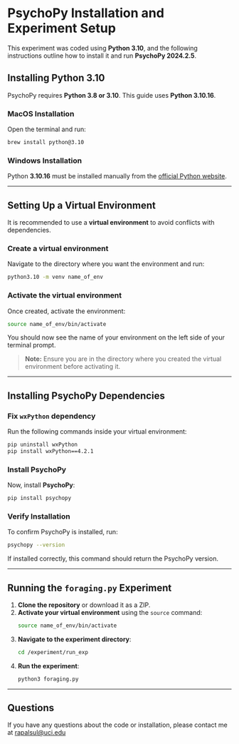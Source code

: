 # PsychoPy Installation and Experiment Setup

This experiment was coded using **Python 3.10**, and the following instructions outline how to install it and run **PsychoPy 2024.2.5**.  

## Installing Python 3.10  

PsychoPy requires **Python 3.8 or 3.10**. This guide uses **Python 3.10.16**.  

### **MacOS Installation**  
Open the terminal and run:  
```sh
brew install python@3.10
```

### **Windows Installation**  
Python **3.10.16** must be installed manually from the [official Python website](https://www.python.org/downloads/release/python-31016/).  

---

## Setting Up a Virtual Environment  
It is recommended to use a **virtual environment** to avoid conflicts with dependencies.  

### **Create a virtual environment**  
Navigate to the directory where you want the environment and run:  
```sh
python3.10 -m venv name_of_env
```

### **Activate the virtual environment**  
Once created, activate the environment:  
```sh
source name_of_env/bin/activate
```
You should now see the name of your environment on the left side of your terminal prompt.  

> **Note:** Ensure you are in the directory where you created the virtual environment before activating it.  

---

## Installing PsychoPy Dependencies  

### **Fix `wxPython` dependency**  
Run the following commands inside your virtual environment:  
```sh
pip uninstall wxPython
pip install wxPython==4.2.1
```

### **Install PsychoPy**  
Now, install **PsychoPy**:  
```sh
pip install psychopy
```

### **Verify Installation**  
To confirm PsychoPy is installed, run:  
```sh
psychopy --version
```
If installed correctly, this command should return the PsychoPy version.

---

## Running the `foraging.py` Experiment  

1. **Clone the repository** or download it as a ZIP.  
2. **Activate your virtual environment** using the `source` command:  
   ```sh
   source name_of_env/bin/activate
   ```
3. **Navigate to the experiment directory**:  
   ```sh
   cd /experiment/run_exp
   ```
4. **Run the experiment**:  
   ```sh
   python3 foraging.py
   ```

---

## Questions  
If you have any questions about the code or installation, please contact me at rapalsul@uci.edu  
